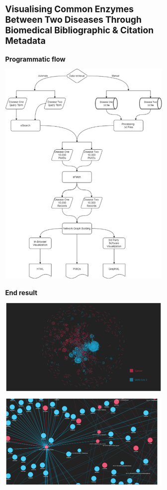 # Visualising Common Enzymes Between Two Diseases Through Biomedical Bibliographic & Citation Metadata

## Programmatic flow
![image](https://raw.githubusercontent.com/akshayonly/Enzymes-Network-Graph/main/Common-Enzymes-Detail.drawio.png)

## End result
![image](https://raw.githubusercontent.com/akshayonly/Enzymes-Network-Graph/main/Screenshot%202022-03-11%20165751.png)


![image](https://raw.githubusercontent.com/akshayonly/Enzymes-Network-Graph/main/Screenshot%202022-03-11%20165902.png)
